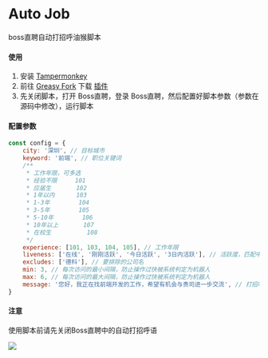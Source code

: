 # Auto Job

boss直聘自动打招呼油猴脚本

#### 使用

1. 安装 [Tampermonkey](https://www.tampermonkey.net/)
2. 前往 [Greasy Fork](https://greasyfork.org/zh-CN) 下载 [插件](https://greasyfork.org/zh-CN/scripts/476171-boss%E7%9B%B4%E8%81%98%E8%87%AA%E5%8A%A8%E6%89%93%E6%8B%9B%E5%91%BC)
3. 先关闭脚本，打开 Boss直聘，登录 Boss直聘，然后配置好脚本参数（参数在源码中修改），运行脚本


#### 配置参数

```javascript
const config = {
    city: '深圳', // 目标城市
    keyword: '前端', // 职位关键词
    /**
     * 工作年限，可多选
     * 经验不限     101
     * 应届生       102
     * 1年以内      103
     * 1-3年        104
     * 3-5年        105
     * 5-10年        106
     * 10年以上       107
     * 在校生          108
     */
    experience: [101, 103, 104, 105], // 工作年限
    liveness: ['在线', '刚刚活跃', '今日活跃', '3日内活跃'], // 活跃度，匹配中的才会打招呼
    excludes: ['德科'], // 要排除的公司名
    min: 3, // 每次访问的最小间隔，防止操作过快被系统判定为机器人
    max: 6, // 每次访问的最大间隔，防止操作过快被系统判定为机器人
    message: '您好，我正在找前端开发的工作，希望有机会与贵司进一步交流', // 打招呼语
}
```

#### 注意

使用脚本前请先关闭Boss直聘中的自动打招呼语

![](https://greasyfork.s3.us-east-2.amazonaws.com/ttbfb6sarov72xkcgsty5pm4cs3e)
